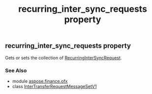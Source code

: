 ﻿---
title: recurring_inter_sync_requests property
second_title: Aspose.Finance for Python via .NET API References
description: 
type: docs
weight: 50
url: /python-net/aspose.finance.ofx/intertransferrequestmessagesetv1/recurring_inter_sync_requests/
is_root: false
---

## recurring_inter_sync_requests property


Gets or sets the collection of [RecurringInterSyncRequest](/finance/python-net/aspose.finance.ofx.intertransfer/recurringintersyncrequest).

### See Also
* module [aspose.finance.ofx](../../)
* class [InterTransferRequestMessageSetV1](/finance/python-net/aspose.finance.ofx/intertransferrequestmessagesetv1)
